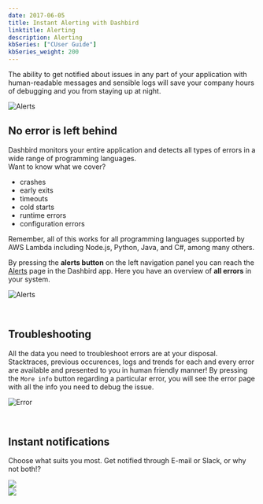 ```yaml
---
date: 2017-06-05
title: Instant Alerting with Dashbird
linktitle: Alerting
description: Alerting
kbSeries: ["CUser Guide"]
kbSeries_weight: 200
---
```


The ability to get notified about issues in any part of your application with human-readable messages and sensible logs will save your company hours of debugging and you from staying up at night.

![Alerts](/images/features/slack.png)

## No error is left behind
Dashbird monitors your entire application and detects all types of errors in a wide range of programming languages.<br>Want to know what we cover?

- crashes
- early exits
- timeouts
- cold starts
- runtime errors
- configuration errors

Remember, all of this works for all programming languages supported by AWS Lambda including Node.js, Python, Java, and C#, among many others.

By pressing the **alerts button** on the left navigation panel you can reach the [Alerts](https://app.dashbird.io/alerts) page in the Dashbird app. Here you have an overview of **all errors** in your system. 

![Alerts](/images/docs/alerts.png)

<br>


## Troubleshooting
All the data you need to troubleshoot errors are at your disposal. Stacktraces, previous occurences, logs and trends for each and every error are available and presented to you in human friendly manner! By pressing the `More info` button regarding a particular error, you will see the error page with all the info you need to debug the issue.

![Error](/images/docs/error.png)

<br>


## Instant notifications
<div class="row justify-content-md-center align-items-center">
    <div class="col-12 mx-auto">
        <div class="row">
            <div class="col col-xs-12 text-center text-md-left pt-3">
                <p class="lato">Choose what suits you most. Get notified through E-mail or Slack, or why not both!?</p><img src='/images/features/slack.png'>
            </div>
            <div class="col col-md-5 col-xs-12 imgs-fluid">
                <img src='/images/docs/email-alert.png'>
            </div>
        </div>
    </div>
</div>